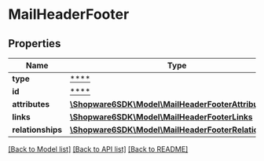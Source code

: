 # MailHeaderFooter

## Properties
Name | Type | Description | Notes
------------ | ------------- | ------------- | -------------
**type** | [****](.md) |  | [optional] 
**id** | [****](.md) |  | [optional] 
**attributes** | [**\Shopware6SDK\Model\MailHeaderFooterAttributes**](MailHeaderFooterAttributes.md) |  | [optional] 
**links** | [**\Shopware6SDK\Model\MailHeaderFooterLinks**](MailHeaderFooterLinks.md) |  | [optional] 
**relationships** | [**\Shopware6SDK\Model\MailHeaderFooterRelationships**](MailHeaderFooterRelationships.md) |  | [optional] 

[[Back to Model list]](../../README.md#documentation-for-models) [[Back to API list]](../../README.md#documentation-for-api-endpoints) [[Back to README]](../../README.md)

